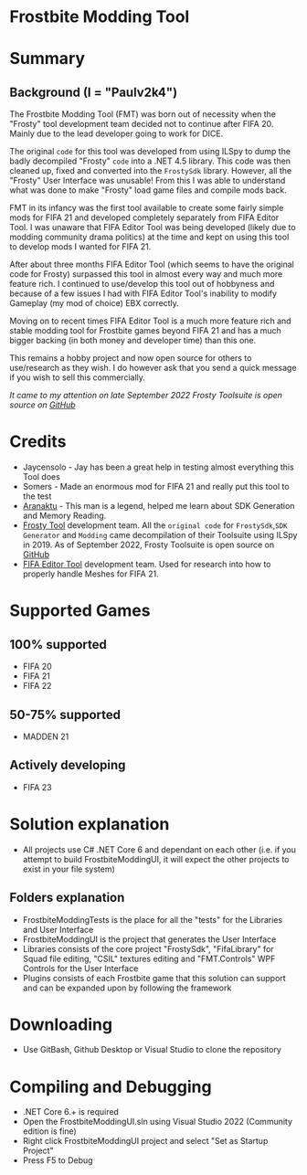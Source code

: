 # Frostbite Modding Tool

# Summary

## Background (I = "Paulv2k4")
The Frostbite Modding Tool (FMT) was born out of necessity when the "Frosty" tool development team decided not to continue after FIFA 20. Mainly due to the lead developer going to work for DICE.

The original `code` for this tool was developed from using ILSpy to dump the badly decompiled "Frosty" `code` into a .NET 4.5 library. 
This code was then cleaned up, fixed and converted into the `FrostySdk` library. However, all the "Frosty" User Interface was unusable!
From this I was able to understand what was done to make "Frosty" load game files and compile mods back.

FMT in its infancy was the first tool available to create some fairly simple mods for FIFA 21 and developed completely separately from FIFA Editor Tool. 
I was unaware that FIFA Editor Tool was being developed (likely due to modding community drama politics) at the time and kept on using this tool to develop mods I wanted for FIFA 21. 

After about three months FIFA Editor Tool (which seems to have the original code for Frosty) surpassed this tool in almost every way and much more feature rich. 
I continued to use/develop this tool out of hobbyness and because of a few issues I had with FIFA Editor Tool's inability to modify Gameplay (my mod of choice) EBX correctly. 

Moving on to recent times FIFA Editor Tool is a much more feature rich and stable modding tool for Frostbite games beyond FIFA 21 and has a much bigger backing (in both money and developer time) than this one. 

This remains a hobby project and now open source for others to use/research as they wish. I do however ask that you send a quick message if you wish to sell this commercially.

*It came to my attention on late September 2022 Frosty Toolsuite is open source on [GitHub](https://github.com/CadeEvs/FrostyToolsuite)*

# Credits
- Jaycensolo - Jay has been a great help in testing almost everything this Tool does
- Somers - Made an enormous mod for FIFA 21 and really put this tool to the test
- [Aranaktu](https://github.com/xAranaktu) - This man is a legend, helped me learn about SDK Generation and Memory Reading.
- [Frosty Tool](https://frostytoolsuite.com/) development team. All the `original code` for `FrostySdk`,`SDK Generator` and `Modding` came decompilation of their Toolsuite using ILSpy in 2019. 
As of September 2022, Frosty Toolsuite is open source on [GitHub](https://github.com/CadeEvs/FrostyToolsuite)
- [FIFA Editor Tool](https://www.fifaeditortool.com/) development team. Used for research into how to properly handle Meshes for FIFA 21. 

# Supported Games
## 100% supported
- FIFA 20
- FIFA 21
- FIFA 22

## 50-75% supported
- MADDEN 21

## Actively developing
- FIFA 23

# Solution explanation
- All projects use C# .NET Core 6 and dependant on each other (i.e. if you attempt to build FrostbiteModdingUI, it will expect the other projects to exist in your file system)

## Folders explanation
- FrostbiteModdingTests is the place for all the "tests" for the Libraries and User Interface
- FrostbiteModdingUI is the project that generates the User Interface
- Libraries consists of the core project "FrostySdk", "FifaLibrary" for Squad file editing, "CSIL" textures editing and "FMT.Controls" WPF Controls for the User Interface
- Plugins consists of each Frostbite game that this solution can support and can be expanded upon by following the framework

# Downloading
- Use GitBash, Github Desktop or Visual Studio to clone the repository

# Compiling and Debugging
- .NET Core 6.+ is required
- Open the FrostbiteModdingUI.sln using Visual Studio 2022 (Community edition is fine)
- Right click FrostbiteModdingUI project and select "Set as Startup Project"
- Press F5 to Debug
